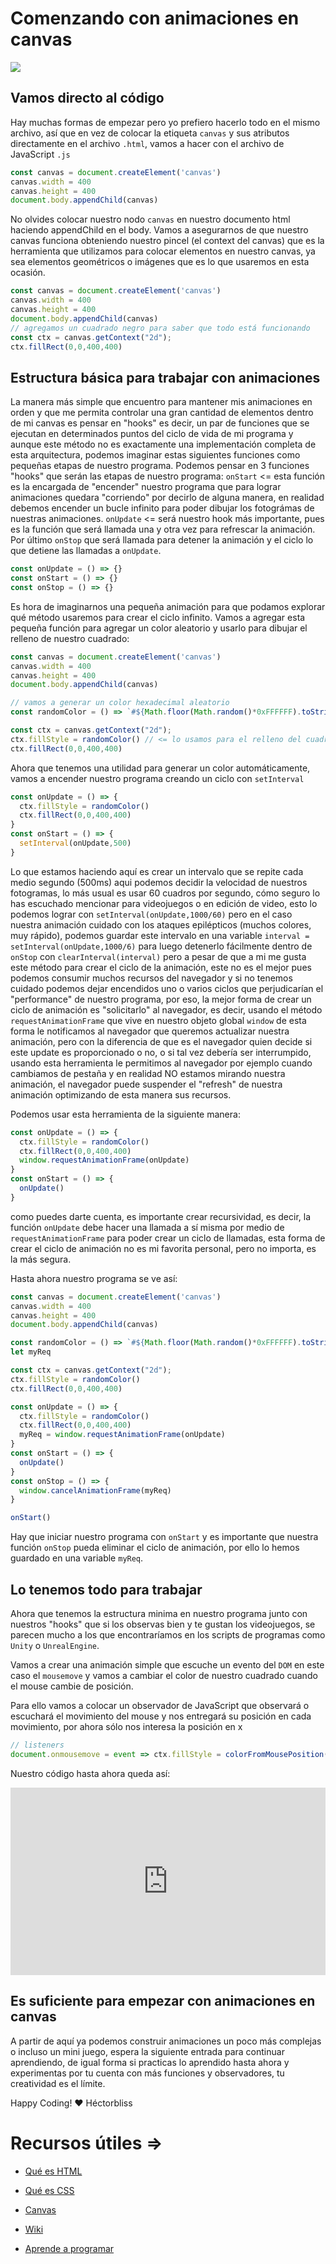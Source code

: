 # Comenzando con animaciones en canvas
<img style="max-width: 100%;" src="https://external-content.duckduckgo.com/iu/?u=https%3A%2F%2Fak.picdn.net%2Fshutterstock%2Fvideos%2F3152752%2Fthumb%2F1.jpg&f=1&nofb=1" />

## Vamos directo al código

Hay muchas formas de empezar pero yo prefiero hacerlo todo en el mismo archivo, así que en vez de colocar la etiqueta `canvas` y sus atributos directamente en el archivo `.html`, vamos a hacer con el archivo de JavaScript `.js`

```javascript
const canvas = document.createElement('canvas')
canvas.width = 400
canvas.height = 400
document.body.appendChild(canvas)
```
No olvides colocar nuestro nodo `canvas` en nuestro documento html haciendo appendChild en el body.
Vamos a asegurarnos de que nuestro canvas funciona obteniendo nuestro pincel (el context del canvas) que es la herramienta que utilizamos para colocar elementos en nuestro canvas, ya sea elementos geométricos o imágenes que es lo que usaremos en esta ocasión.

```javascript
const canvas = document.createElement('canvas')
canvas.width = 400
canvas.height = 400
document.body.appendChild(canvas)
// agregamos un cuadrado negro para saber que todo está funcionando
const ctx = canvas.getContext("2d");
ctx.fillRect(0,0,400,400)
```

## Estructura básica para trabajar con animaciones

La manera más simple que encuentro para mantener mis animaciones en orden y que me permita controlar una gran cantidad de elementos dentro de mi canvas es pensar en "hooks" es decir, un par de funciones que se ejecutan en determinados puntos del ciclo de vida de mi programa y aunque este método no es exactamente una implementación completa de esta arquitectura, podemos imaginar estas siguientes funciones como pequeñas etapas de nuestro programa. Podemos pensar en 3 funciones "hooks" que serán las etapas de nuestro programa: `onStart` <= esta función es la encargada de "encender" nuestro programa que para lograr animaciones quedara "corriendo" por decirlo de alguna manera, en realidad debemos encender un bucle infinito para poder dibujar los fotográmas de nuestras animaciones. `onUpdate` <= será nuestro hook más importante, pues es la función que será llamada una y otra vez para refrescar la animación. Por último `onStop` que será llamada para detener la animación y el ciclo lo que detiene las llamadas a `onUpdate`.

```javascript
const onUpdate = () => {}
const onStart = () => {}
const onStop = () => {}
```
Es hora de imaginarnos una pequeña animación para que podamos explorar qué método usaremos para crear el ciclo infinito.
Vamos a agregar esta pequeña función para agregar un color aleatorio y usarlo para dibujar el relleno de nuestro cuadrado:
```javascript
const canvas = document.createElement('canvas')
canvas.width = 400
canvas.height = 400
document.body.appendChild(canvas)

// vamos a generar un color hexadecimal aleatorio
const randomColor = () => `#${Math.floor(Math.random()*0xFFFFFF).toString(16)}`

const ctx = canvas.getContext("2d");
ctx.fillStyle = randomColor() // <= lo usamos para el relleno del cuadrado
ctx.fillRect(0,0,400,400)
```
Ahora que tenemos una utilidad para generar un color automáticamente, vamos a encender nuestro programa creando un ciclo con `setInterval`

```javascript
const onUpdate = () => {
  ctx.fillStyle = randomColor()
  ctx.fillRect(0,0,400,400)
}
const onStart = () => {
  setInterval(onUpdate,500)
}
```
Lo que estamos haciendo aquí es crear un intervalo que se repite cada medio segundo (500ms) aqui podemos decidir la velocidad de nuestros fotogramas, lo más usual es usar 60 cuadros por segundo, cómo seguro lo has escuchado mencionar para videojuegos o en edición de video, esto lo podemos lograr con `setInterval(onUpdate,1000/60)` pero en el caso nuestra animación cuidado con los ataques epilépticos (muchos colores, muy rápido), podemos guardar este intervalo en una variable `interval = setInterval(onUpdate,1000/6)` para luego detenerlo fácilmente dentro de `onStop` con `clearInterval(interval)` pero a pesar de que a mi me gusta este método para crear el ciclo de la animación, este no es el mejor pues podemos consumir muchos recursos del navegador y si no tenemos cuidado podemos dejar encendidos uno o varios ciclos que perjudicarían el "performance" de nuestro programa, por eso, la mejor forma de crear un ciclo de animación es "solicitarlo" al navegador, es decir, usando el método `requestAnimationFrame` que vive en nuestro objeto global `window` de esta forma le notificamos al navegador que queremos actualizar nuestra animación, pero con la diferencia de que es el navegador quien decide si este update es proporcionado o no, o si tal vez debería ser interrumpido, usando esta herramienta le permitimos al navegador por ejemplo cuando cambiamos de pestaña y en realidad NO estamos mirando nuestra animación, el navegador puede suspender el "refresh" de nuestra animación optimizando de esta manera sus recursos. 

Podemos usar esta herramienta de la siguiente manera:

```javascript
const onUpdate = () => {
  ctx.fillStyle = randomColor()
  ctx.fillRect(0,0,400,400)
  window.requestAnimationFrame(onUpdate)
}
const onStart = () => {
  onUpdate()
}
``` 
como puedes darte cuenta, es importante crear recursividad, es decir, la función `onUpdate` debe hacer una llamada a sí misma por medio de `requestAnimationFrame` para poder crear un ciclo de llamadas, esta forma de crear el ciclo de animación no es mi favorita personal, pero no importa, es la más segura.

Hasta ahora nuestro programa se ve así:
```javascript
const canvas = document.createElement('canvas')
canvas.width = 400
canvas.height = 400
document.body.appendChild(canvas)

const randomColor = () => `#${Math.floor(Math.random()*0xFFFFFF).toString(16)}`
let myReq

const ctx = canvas.getContext("2d");
ctx.fillStyle = randomColor()
ctx.fillRect(0,0,400,400)

const onUpdate = () => {
  ctx.fillStyle = randomColor()
  ctx.fillRect(0,0,400,400)
  myReq = window.requestAnimationFrame(onUpdate)
}
const onStart = () => {
  onUpdate()
}
const onStop = () => {
  window.cancelAnimationFrame(myReq)
}

onStart()
```
Hay que iniciar nuestro programa con `onStart` y es importante que nuestra función `onStop` pueda eliminar el ciclo de animación, por ello lo hemos guardado en una variable `myReq`.

## Lo tenemos todo para trabajar

Ahora que tenemos la estructura minima en nuestro programa junto con nuestros "hooks" que si los observas bien y te gustan los videojuegos, se parecen mucho a los que encontraríamos en los scripts de programas como `Unity` o `UnrealEngine`.

Vamos a crear una animación simple que escuche un evento del `DOM` en este caso el `mousemove` y vamos a cambiar el color de nuestro cuadrado cuando el mouse cambie de posición.

Para ello vamos a colocar un observador de JavaScript que observará o escuchará el movimiento del mouse y nos entregará su posición en cada movimiento, por ahora sólo nos interesa la posición en x

```javascript
// listeners
document.onmousemove = event => ctx.fillStyle = colorFromMousePosition(event.clientX)
```
Nuestro código hasta ahora queda así:
<iframe height="300" style="width: 100%;" scrolling="no" title="How to Ensamble a game" src="https://codepen.io/hectorbliss/embed/MQeOrp?default-tab=html%2Cresult" frameborder="no" loading="lazy" allowtransparency="true" allowfullscreen="true">
  See the Pen <a href="https://codepen.io/hectorbliss/pen/MQeOrp">
  How to Ensamble a game</a> by Héctor (<a href="https://codepen.io/hectorbliss">@hectorbliss</a>)
  on <a href="https://codepen.io">CodePen</a>.
</iframe>

## Es suficiente para empezar con animaciones en canvas

A partir de aquí ya podemos construir animaciones un poco más complejas o incluso un mini juego, espera la siguiente entrada para continuar aprendiendo, de igual forma si practicas lo aprendido hasta ahora y experimentas por tu cuenta con más funciones y observadores, tu creatividad es el límite.

Happy Coding! ❤ Héctorbliss

# Recursos útiles =>

*  [Qué es HTML](https://developer.mozilla.org/es/docs/Learn/Getting_started_with_the_web/HTML_basics)

*  [Qué es CSS](https://developer.mozilla.org/es/docs/Learn/Getting_started_with_the_web/CSS_basics)

*  [Canvas](https://developer.mozilla.org/en-US/docs/Web/API/Canvas_API)

*  [Wiki](https://es.wikipedia.org/wiki/Canvas_(HTML))
* [Aprende a programar](https://fixter.camp/courses)